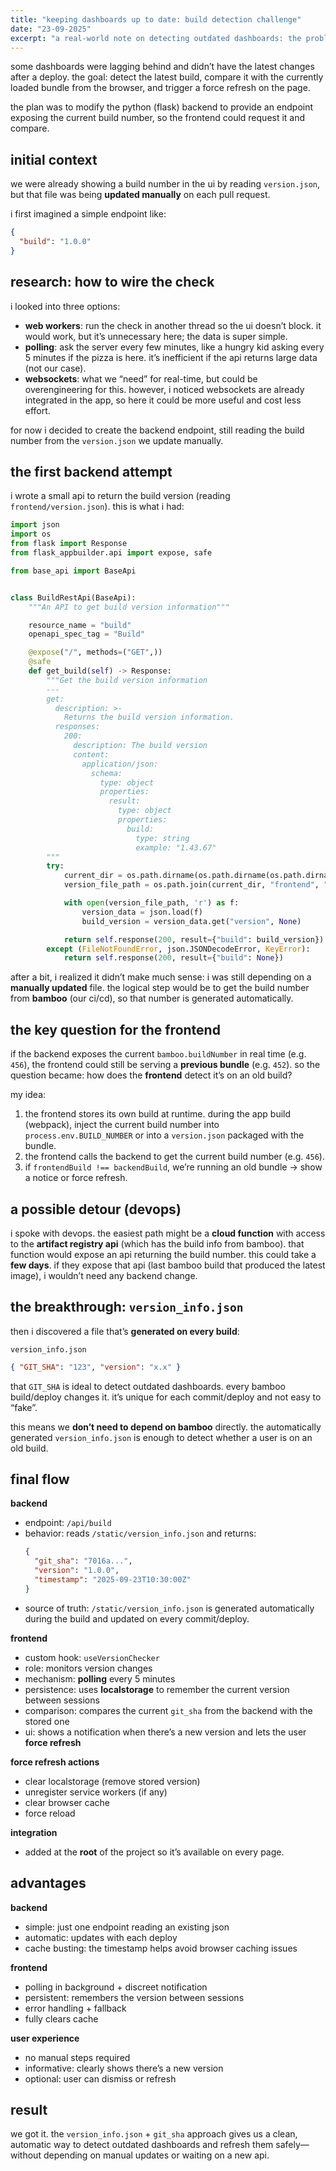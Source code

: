 ```yaml
---
title: "keeping dashboards up to date: build detection challenge"
date: "23-09-2025"
excerpt: "a real-world note on detecting outdated dashboards: the problem, the options i considered, and the final flow using an auto-generated version\_info.json with git\_sha."
---
```


some dashboards were lagging behind and didn’t have the latest changes after a deploy. the goal: detect the latest build, compare it with the currently loaded bundle from the browser, and trigger a force refresh on the page.

the plan was to modify the python (flask) backend to provide an endpoint exposing the current build number, so the frontend could request it and compare.

## initial context

we were already showing a build number in the ui by reading `version.json`, but that file was being **updated manually** on each pull request.

i first imagined a simple endpoint like:

```json
{
  "build": "1.0.0"
}
```

## research: how to wire the check

i looked into three options:

- **web workers**: run the check in another thread so the ui doesn’t block. it would work, but it’s unnecessary here; the data is super simple.
- **polling**: ask the server every few minutes, like a hungry kid asking every 5 minutes if the pizza is here. it’s inefficient if the api returns large data (not our case).
- **websockets**: what we “need” for real-time, but could be overengineering for this. however, i noticed websockets are already integrated in the app, so here it could be more useful and cost less effort.

for now i decided to create the backend endpoint, still reading the build number from the `version.json` we update manually.

## the first backend attempt

i wrote a small api to return the build version (reading `frontend/version.json`). this is what i had:

```python
import json
import os
from flask import Response
from flask_appbuilder.api import expose, safe

from base_api import BaseApi


class BuildRestApi(BaseApi):
    """An API to get build version information"""

    resource_name = "build"
    openapi_spec_tag = "Build"

    @expose("/", methods=("GET",))
    @safe
    def get_build(self) -> Response:
        """Get the build version information
        ---
        get:
          description: >-
            Returns the build version information.
          responses:
            200:
              description: The build version
              content:
                application/json:
                  schema:
                    type: object
                    properties:
                      result:
                        type: object
                        properties:
                          build:
                            type: string
                            example: "1.43.67"
        """
        try:
            current_dir = os.path.dirname(os.path.dirname(os.path.dirname(os.path.abspath(__file__))))
            version_file_path = os.path.join(current_dir, "frontend", "version.json")

            with open(version_file_path, 'r') as f:
                version_data = json.load(f)
                build_version = version_data.get("version", None)

            return self.response(200, result={"build": build_version})
        except (FileNotFoundError, json.JSONDecodeError, KeyError):
            return self.response(200, result={"build": None})
```

after a bit, i realized it didn’t make much sense: i was still depending on a **manually updated** file. the logical step would be to get the build number from **bamboo** (our ci/cd), so that number is generated automatically.

## the key question for the frontend

if the backend exposes the current `bamboo.buildNumber` in real time (e.g. `456`), the frontend could still be serving a **previous bundle** (e.g. `452`). so the question became: how does the **frontend** detect it’s on an old build?

my idea:

1. the frontend stores its own build at runtime. during the app build (webpack), inject the current build number into `process.env.BUILD_NUMBER` or into a `version.json` packaged with the bundle.
2. the frontend calls the backend to get the current build number (e.g. `456`).
3. if `frontendBuild !== backendBuild`, we’re running an old bundle → show a notice or force refresh.

## a possible detour (devops)

i spoke with devops. the easiest path might be a **cloud function** with access to the **artifact registry api** (which has the build info from bamboo). that function would expose an api returning the build number. this could take a **few days**. if they expose that api (last bamboo build that produced the latest image), i wouldn’t need any backend change.

## the breakthrough: `version_info.json`

then i discovered a file that’s **generated on every build**:

`version_info.json`

```json
{ "GIT_SHA": "123", "version": "x.x" }
```

that `GIT_SHA` is ideal to detect outdated dashboards. every bamboo build/deploy changes it. it’s unique for each commit/deploy and not easy to “fake”.

this means we **don’t need to depend on bamboo** directly. the automatically generated `version_info.json` is enough to detect whether a user is on an old build.

## final flow

**backend**

- endpoint: `/api/build`
- behavior: reads `/static/version_info.json` and returns:
  ```json
  {
    "git_sha": "7016a...",
    "version": "1.0.0",
    "timestamp": "2025-09-23T10:30:00Z"
  }
  ```
- source of truth: `/static/version_info.json` is generated automatically during the build and updated on every commit/deploy.

**frontend**

- custom hook: `useVersionChecker`
- role: monitors version changes
- mechanism: **polling** every 5 minutes
- persistence: uses **localstorage** to remember the current version between sessions
- comparison: compares the current `git_sha` from the backend with the stored one
- ui: shows a notification when there’s a new version and lets the user **force refresh**

**force refresh actions**

- clear localstorage (remove stored version)
- unregister service workers (if any)
- clear browser cache
- force reload

**integration**

- added at the **root** of the project so it’s available on every page.

## advantages

**backend**

- simple: just one endpoint reading an existing json
- automatic: updates with each deploy
- cache busting: the timestamp helps avoid browser caching issues

**frontend**

- polling in background + discreet notification
- persistent: remembers the version between sessions
- error handling + fallback
- fully clears cache

**user experience**

- no manual steps required
- informative: clearly shows there’s a new version
- optional: user can dismiss or refresh

## result

we got it. the `version_info.json` + `git_sha` approach gives us a clean, automatic way to detect outdated dashboards and refresh them safely—without depending on manual updates or waiting on a new api.
